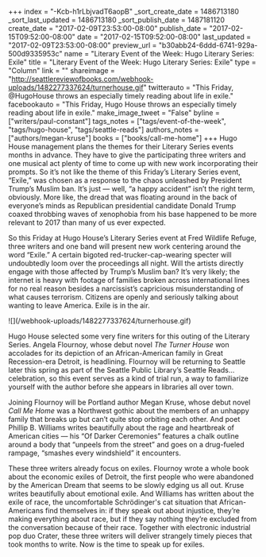+++
index = "-Kcb-h1rLbjvadT6aopB"
_sort_create_date = 1486713180
_sort_last_updated = 1486713180
_sort_publish_date = 1487181120
create_date = "2017-02-09T23:53:00-08:00"
publish_date = "2017-02-15T09:52:00-08:00"
date = "2017-02-15T09:52:00-08:00"
last_updated = "2017-02-09T23:53:00-08:00"
preview_url = "b30abb24-6ddd-6741-929a-500d9335953c"
name = "Literary Event of the Week: Hugo Literary Series: Exile"
title = "Literary Event of the Week: Hugo Literary Series: Exile"
type = "Column"
link = ""
shareimage = "http://seattlereviewofbooks.com/webhook-uploads/1482277337624/turnerhouse.gif"
twitterauto = "This Friday, @HugoHouse throws an especially timely reading about life in exile."
facebookauto = "This Friday, Hugo House throws an especially timely reading about life in exile."
make_image_tweet = "False"
byline = ["writers/paul-constant"]
tags_notes = ["tags/event-of-the-week", "tags/hugo-house", "tags/seattle-reads"]
authors_notes = ["authors/megan-kruse"]
books = ["books/call-me-home"]
+++
Hugo House management plans the themes for their Literary Series events months in advance. They have to give the participating three writers and one musical act plenty of time to come up with new work incorporating their prompts. So it’s not like the theme of this Friday’s Literary Series event, “Exile,” was chosen as a response to the chaos unleashed by President Trump’s Muslim ban. It’s just — well, “a happy accident” isn’t the right term, obviously. More like, the dread that was floating around in the back of everyone’s minds as Republican presidential candidate Donald Trump coaxed throbbing waves of xenophobia from his base happened to be more relevant to 2017 than many of us ever expected.

So this Friday at Hugo House’s Literary Series event at Fred Wildlife Refuge, three writers and one band will present new work centering around the word “Exile.” A certain bigoted red-trucker-cap-wearing specter will undoubtedly loom over the proceedings all night. Will the artists directly engage with those affected by Trump’s Muslim ban? It’s very likely; the internet is heavy with footage of families broken across international lines for no real reason besides a narcissist’s capricious misunderstanding of what causes terrorism. Citizens are openly and seriously talking about wanting to leave America. Exile is in the air.

<p class="image-left">![](/webhook-uploads/1482277337624/turnerhouse.gif)</p>

Hugo House selected some very fine writers for this outing of the Literary Series. Angela Flournoy, whose debut novel *The Turner House* won accolades for its depiction of an African-American family in Great Recession-era Detroit, is headlining. Flournoy will be returning to Seattle later this spring as part of the Seattle Public Library’s Seattle Reads… celebration, so this event serves as a kind of trial run, a way to familiarize yourself with the author before she appears in libraries all over town.

Joining Flournoy will be Portland author Megan Kruse, whose debut novel *Call Me Home* was a Northwest gothic about the members of an unhappy family that breaks up but can’t quite stop orbiting each other. And poet Phillip B. Williams writes beautifully about the rage and heartbreak of American cities — his “Of Darker Ceremonies” features a chalk outline around a body that “unpeels from the street” and goes on a drug-fueled rampage, “smashes every windshield” it encounters.

These three writers already focus on exiles. Flournoy wrote a whole book about the economic exiles of Detroit, the first people who were abandoned by the American Dream that seems to be slowly edging us all out. Kruse writes beautifully about emotional exile. And Williams has written about the exile of race, the uncomfortable Schrödinger's cat situation that African-Americans find themselves in: if they speak out about injustice, they’re making everything about race, but if they say nothing they’re excluded from the conversation because of their race. Together with electronic industrial pop duo Crater, these three writers will deliver strangely timely pieces that took months to write. Now is the time to speak up for exiles.
